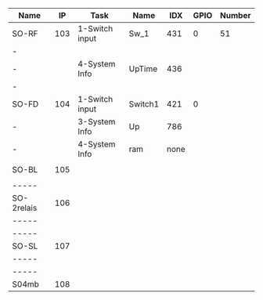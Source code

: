 Name      |IP | Task         | Name  |IDX | GPIO | Number
--------- |---|------------- | ----  |----|----  | ------
SO-RF     |103|1-Switch input|Sw_1   |431 | 0    | 51
-         |   |              |       |    |      |
-         |   |4-System Info |UpTime |436 |      | 
- | | | | | | 
SO-FD     |104|1-Switch input|Switch1|421 | 0    | 
-         |   |3-System Info |Up     |786 |      | 
-         |   |4-System Info |ram    |none|      | 
 |   |              |       |    |      | 
SO-BL     |105|           |      |    |      | 
 |   |           |      |    |      | 
-----     |   |           |      |    |      | 
SO-2relais|106|           |      |    |      | 
-----     |   |           |      |    |      | 
-----     |   |           |      |    |      | 
SO-SL     |107|           |      |    |      | 
-----     |   |           |      |    |      | 
-----     |   |           |      |    |      | 
S04mb     |108|           |      |    |      | 

